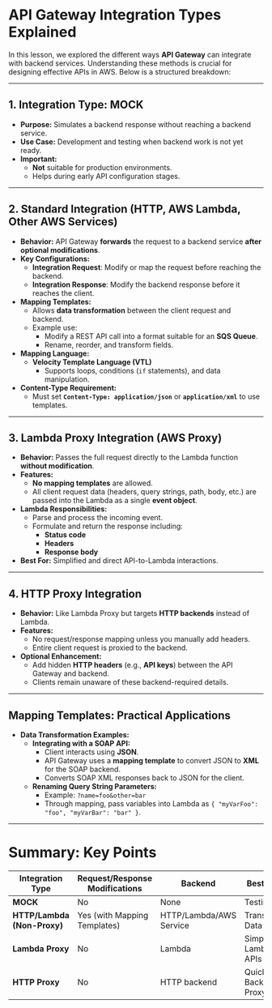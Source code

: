 # **API Gateway Integration Types Explained**

In this lesson, we explored the different ways **API Gateway** can integrate with backend services. Understanding these methods is crucial for designing effective APIs in AWS. Below is a structured breakdown:

---

## **1. Integration Type: MOCK**

- **Purpose:** Simulates a backend response without reaching a backend service.
- **Use Case:** Development and testing when backend work is not yet ready.
- **Important:**  
  - **Not** suitable for production environments.
  - Helps during early API configuration stages.

---

## **2. Standard Integration (HTTP, AWS Lambda, Other AWS Services)**

- **Behavior:** API Gateway **forwards** the request to a backend service **after optional modifications**.
- **Key Configurations:**
  - **Integration Request**: Modify or map the request before reaching the backend.
  - **Integration Response**: Modify the backend response before it reaches the client.
- **Mapping Templates:**
  - Allows **data transformation** between the client request and backend.
  - Example use: 
    - Modify a REST API call into a format suitable for an **SQS Queue**.
    - Rename, reorder, and transform fields.
- **Mapping Language:**  
  - **Velocity Template Language (VTL)**  
    - Supports loops, conditions (`if` statements), and data manipulation.
- **Content-Type Requirement:**  
  - Must set **`Content-Type: application/json`** or **`application/xml`** to use templates.

---

## **3. Lambda Proxy Integration (AWS Proxy)**

- **Behavior:** Passes the full request directly to the Lambda function **without modification**.
- **Features:**
  - **No mapping templates** are allowed.
  - All client request data (headers, query strings, path, body, etc.) are passed into the Lambda as a single **event object**.
- **Lambda Responsibilities:**
  - Parse and process the incoming event.
  - Formulate and return the response including:
    - **Status code**
    - **Headers**
    - **Response body**
- **Best For:** Simplified and direct API-to-Lambda interactions.

---

## **4. HTTP Proxy Integration**

- **Behavior:** Like Lambda Proxy but targets **HTTP backends** instead of Lambda.
- **Features:**
  - No request/response mapping unless you manually add headers.
  - Entire client request is proxied to the backend.
- **Optional Enhancement:**
  - Add hidden **HTTP headers** (e.g., **API keys**) between the API Gateway and backend.
  - Clients remain unaware of these backend-required details.

---

## **Mapping Templates: Practical Applications**

- **Data Transformation Examples:**
  - **Integrating with a SOAP API:**
    - Client interacts using **JSON**.
    - API Gateway uses a **mapping template** to convert JSON to **XML** for the SOAP backend.
    - Converts SOAP XML responses back to JSON for the client.
  - **Renaming Query String Parameters:**
    - Example: `?name=foo&other=bar`
    - Through mapping, pass variables into Lambda as `{ "myVarFoo": "foo", "myVarBar": "bar" }`.

---

# **Summary: Key Points**

| Integration Type       | Request/Response Modifications | Backend | Best Use |
|-------------------------|--------------------------------|---------|----------|
| **MOCK**                | No                            | None    | Testing  |
| **HTTP/Lambda (Non-Proxy)** | Yes (with Mapping Templates) | HTTP/Lambda/AWS Service | Transform Data |
| **Lambda Proxy**        | No                            | Lambda  | Simple Lambda APIs |
| **HTTP Proxy**          | No                            | HTTP backend | Quick Backend Proxying |
